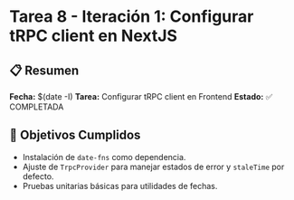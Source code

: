 # Tarea 8 - Iteración 1: Configurar tRPC client en NextJS

## 📋 Resumen
**Fecha:** $(date -I)
**Tarea:** Configurar tRPC client en Frontend
**Estado:** ✅ COMPLETADA

## 🎯 Objetivos Cumplidos
- Instalación de `date-fns` como dependencia.
- Ajuste de `TrpcProvider` para manejar estados de error y `staleTime` por defecto.
- Pruebas unitarias básicas para utilidades de fechas.


